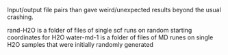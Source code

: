 Input/output file pairs than gave weird/unexpected results beyond the usual crashing. 

rand-H2O is a folder of files of single scf runs on random starting coordinates for H2O
water-md-1 is a folder of files of MD runes on single H2O samples that were initially randomly generated
